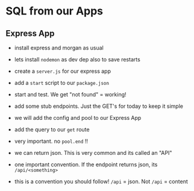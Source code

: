 # SQL from our Apps

## Express App

- install express and morgan as usual
- lets install `nodemon` as dev dep also to save restarts
- create a `server.js` for our express app
- add a `start` script to our `package.json`
- start and test.  We get "not found" = working!

- add some stub endpoints.  Just the GET's for today to keep it simple
- we will add the config and pool to our Express App
- add the query to our `get` route
- very important.  no `pool.end` !!

- we can return json. This is very common and its called an "API"
- one important convention.  If the endpoint returns json, its `/api/<something>`
- this is a convention you should follow!  `/api` = json.  Not `/api` = content